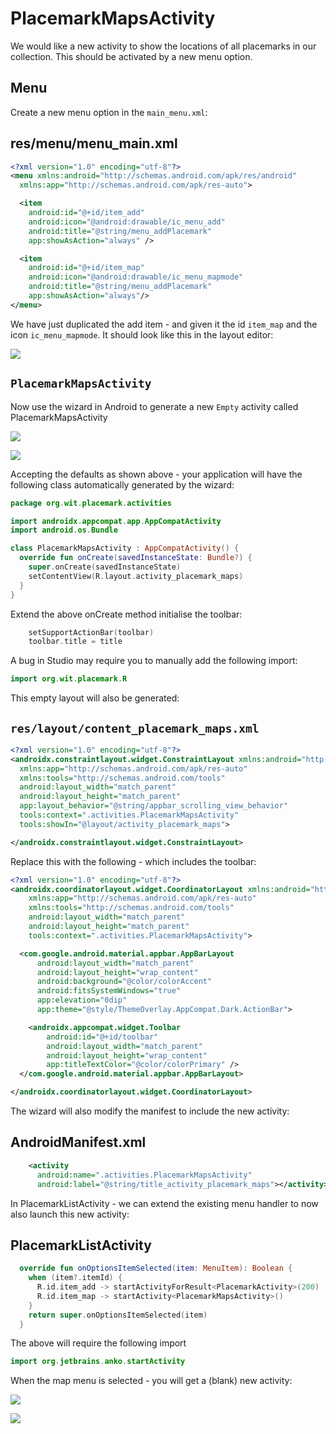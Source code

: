 # PlacemarkMapsActivity

We would like a new activity to show the locations of all placemarks in our collection. This should be activated by a new menu option.

## Menu

Create a new menu option in the `main_menu.xml`:

## res/menu/menu_main.xml

```xml
<?xml version="1.0" encoding="utf-8"?>
<menu xmlns:android="http://schemas.android.com/apk/res/android"
  xmlns:app="http://schemas.android.com/apk/res-auto">

  <item
    android:id="@+id/item_add"
    android:icon="@android:drawable/ic_menu_add"
    android:title="@string/menu_addPlacemark"
    app:showAsAction="always" />

  <item
    android:id="@+id/item_map"
    android:icon="@android:drawable/ic_menu_mapmode"
    android:title="@string/menu_addPlacemark"
    app:showAsAction="always"/>
</menu>
```

We have just duplicated the add item - and given it the id `item_map` and the icon `ic_menu_mapmode`. It should look like this in the layout editor:

![](img/02.png)

## `PlacemarkMapsActivity`

Now use the wizard in Android to generate a new `Empty` activity called PlacemarkMapsActivity

![](img/29.png)

![](img/01.png)

Accepting the defaults as shown above - your application will have the following class automatically generated by the wizard:

```kotlin
package org.wit.placemark.activities

import androidx.appcompat.app.AppCompatActivity
import android.os.Bundle

class PlacemarkMapsActivity : AppCompatActivity() {
  override fun onCreate(savedInstanceState: Bundle?) {
    super.onCreate(savedInstanceState)
    setContentView(R.layout.activity_placemark_maps)
  }
}
```

Extend the above onCreate method initialise the toolbar:

```kotlin
    setSupportActionBar(toolbar)
    toolbar.title = title
```

A bug in Studio may require you to manually add the following import:

```kotlin
import org.wit.placemark.R
```

This empty layout will also be generated:

## `res/layout/content_placemark_maps.xml`

```xml
<?xml version="1.0" encoding="utf-8"?>
<androidx.constraintlayout.widget.ConstraintLayout xmlns:android="http://schemas.android.com/apk/res/android"
  xmlns:app="http://schemas.android.com/apk/res-auto"
  xmlns:tools="http://schemas.android.com/tools"
  android:layout_width="match_parent"
  android:layout_height="match_parent"
  app:layout_behavior="@string/appbar_scrolling_view_behavior"
  tools:context=".activities.PlacemarkMapsActivity"
  tools:showIn="@layout/activity_placemark_maps">

</androidx.constraintlayout.widget.ConstraintLayout>
```

Replace this with the following - which includes the toolbar:

```xml
<?xml version="1.0" encoding="utf-8"?>
<androidx.coordinatorlayout.widget.CoordinatorLayout xmlns:android="http://schemas.android.com/apk/res/android"
    xmlns:app="http://schemas.android.com/apk/res-auto"
    xmlns:tools="http://schemas.android.com/tools"
    android:layout_width="match_parent"
    android:layout_height="match_parent"
    tools:context=".activities.PlacemarkMapsActivity">

  <com.google.android.material.appbar.AppBarLayout
      android:layout_width="match_parent"
      android:layout_height="wrap_content"
      android:background="@color/colorAccent"
      android:fitsSystemWindows="true"
      app:elevation="0dip"
      app:theme="@style/ThemeOverlay.AppCompat.Dark.ActionBar">

    <androidx.appcompat.widget.Toolbar
        android:id="@+id/toolbar"
        android:layout_width="match_parent"
        android:layout_height="wrap_content"
        app:titleTextColor="@color/colorPrimary" />
  </com.google.android.material.appbar.AppBarLayout>

</androidx.coordinatorlayout.widget.CoordinatorLayout>
```

The wizard will also modify the manifest to include the new activity:

## AndroidManifest.xml

```xml
    <activity
      android:name=".activities.PlacemarkMapsActivity"
      android:label="@string/title_activity_placemark_maps"></activity>
```

In PlacemarkListActivity - we can extend the existing menu handler to now also launch this new activity:

## PlacemarkListActivity

```kotlin
  override fun onOptionsItemSelected(item: MenuItem): Boolean {
    when (item?.itemId) {
      R.id.item_add -> startActivityForResult<PlacemarkActivity>(200)
      R.id.item_map -> startActivity<PlacemarkMapsActivity>()
    }
    return super.onOptionsItemSelected(item)
  }
```

The above will require the following import

```kotlin
import org.jetbrains.anko.startActivity
```

When the map menu is selected - you will get a (blank) new activity:

![](img/30.png)

![](img/31.png)
